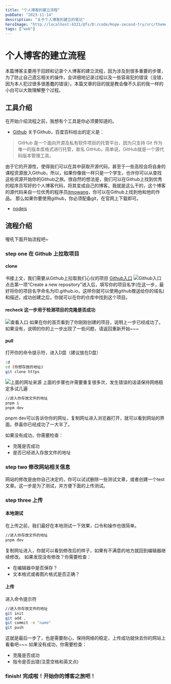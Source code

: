 ```yaml
---
title: "个人博客的建立流程"
pubDate: "2023-11-14"
description: "关于个人博客的建立的笔记"
heroImage: "http://localhost:4321/@fs/D:/code/Hope-second-try/src/theme-simple/assets/media/11.jpg?origWidth=2176&origHeight=1224&origFormat=jpg"
tags: ["web"]
---
```


# 个人博客的建立流程
本篇博客主要用于回顾和记录个人博客的建立流程，因为涉及到很多重要的步骤，为了防止自己遗忘相关的操作，会详细地记录过程以及一些容易犯的错误（没错，因为本人犯过很多很愚蠢的错误）。本篇文章的目的就是教会像不久前的我一样的小白可以大致理解整个过程。

## 工具介绍
在开始介绍流程之前，我想有个工具是你必须要知道的。
    
+ [Github](https://github.com)
关于Github，百度百科给出的定义是：
>GitHub 是一个面向开源及私有软件项目的托管平台，因为只支持 Git 作为唯一的版本库格式进行托管，故名 GitHub。简单说，GitHub就是一个源代码版本管理工具。
    
由于它的开源性，使得我们可以在其中获取开源代码，甚至于一些高校会将自身的课程资源放入Github，所以，如果你像我一样只是一个学生，也许你可以从查找这些资源开始你的Github之旅。很自然的想法是，我们可以在Github上找到优秀的程序员写好的个人博客代码，将其变成自己的博客。我就是这么干的，这个博客的源代码来自一位优秀的程序员[itmowang](https://github.com/itmowang)，你可以在Github上找到他和他的作品。
那么如果你要使用github，你必须配备git，在官网上下载即可。

+ [nodejs](https://nodejs.org/en)

## 流程介绍
喔吼下面开始流程吧~

### step one 在 Github 上拉取项目

#### clone
书接上文，我们需要从Github上拉取我们心仪的项目
[Github入口](https://github.com/itmowang/sxq-astro)
![Github入口](http://img.blog.loli.wang/2023-11-6-astrosetup/01.png)
点击第一项“Create a new repository”进入后，填写你的项目名字(在这一步，最好将你的项目名字命名为ID.github.io，这样你就可以使用github赠送给你的域名)和描述，成功创建之后，你就可以在你的仓库中找到这个项目。

#### recheck 这一步用于检测项目的克隆是否成功
![查看入口](D:\code\Hope-second-try\src\content\blog\2023-11-14-md\11.bmp)
如果在你的首页看到了你刚刚创建的项目，说明上一步已经成功了。如果没有，说明的你的上一步出现了一些问题，请返回重新开始~~~

#### pull

打开你的命令提示符，进入D盘（建议放在D盘）

``` bash
:d
cd (你想存放的地址)
git clone https
```

![上面的网址来源](D:\code\Hope-second-try\src\content\blog\2023-11-14-md\22.bmp)
上面的步骤也许需要重复很多次，发生错误的话请保持网络稳定多试几遍
``` bash
//进入你存放文件的地址
pnpm i
pnpm dev
```
pnpm dev可以告诉你你的网址，复制网址进入浏览器打开，就可以看到网站的界面。恭喜你已经成功了一大半了。

如果没有成功，你需要检查：
+ 克隆是否成功
+ 是否已经进入存放文件的地址

### step two 修改网站相关信息
网站的修改是由你自己决定的，你可以试试删除一些测试文章，或者创建一个test文章。这一步是为了测试，并方便下面的上传测试。

### step three 上传

#### 本地测试
在上传之前，我们最好在本地测试一下效果，口令和操作也很简单。
``` bash
//进入你存放文件的地址
pnpm dev
```
复制网址进入，你就可以看到修改后的样子，如果有不满意的地方就回到编辑器继续修改。
如果发现没有修改？你需要检查：
+ 在编辑器中是否保存？
+ 文本格式或者图片格式是否正确？

#### 上传
进入命令提示符
``` bash
//进入你存放文件的地址
git init
git add .
git commit -m "name"
git push
```
这就是最后一步了，也是需要耐心，保持网络的稳定，上传成功就快去你的网站上看看吧~~~
如果没有成功，你需要检查：
+ 克隆是否成功
+ 指令是否出错(注意空格和英文点)

### finish! 完成啦！开始你的博客之旅吧！

